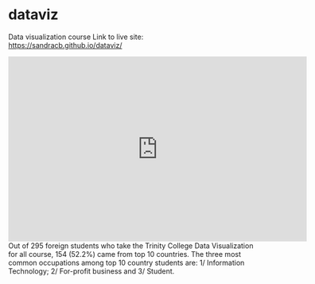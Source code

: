 # dataviz
Data visualization course
Link to live site: https://sandracb.github.io/dataviz/
<iframe width="600" height="371" seamless frameborder="0" scrolling="no" src="https://docs.google.com/spreadsheets/d/e/2PACX-1vScXIt09ZuZggYQKMQ9U_ulBV1mixRn90oI-FpPWdNZp5-jlSQLaDALSNp9JdAu56AwZII231Nd6eVT/pubchart?oid=1836177452&amp;format=interactive"></iframe>
Out of 295 foreign students who take the Trinity College Data Visualization for all course, 154 (52.2%) came from top 10 countries. The three most common occupations among top 10 country students are: 1/ Information Technology; 2/ For-profit business and 3/ Student.
